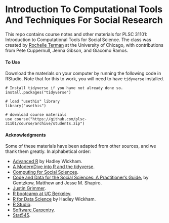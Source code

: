 # Introduction To Computational Tools And Techniques For Social Research

This repo contains course notes and other materials for PLSC 31101: Introduction to Computational Tools for Social Science. The class was created by [Rochelle Terman](http://rochelleterman.com/) at the University of Chicago, with contributions from Pete Cuppernull, Jenna Gibson, and Giacomo Ramos.

#### To Use

Download the materials on your computer by running the following code in RStudio. Note that for this to work, you will need to have `tidyverse` installed.

```{r eval = F}
# Install tidyverse if you have not already done so.
install.packages("tidyverse")

# load "usethis" library
library("usethis")

# download course materials
use_course("https://github.com/plsc-31101/course/archive/students.zip")
```

#### Acknowledgments 

Some of these materials have been adapted from other sources, and we thank them greatly. In alphabetical order:

* [Advanced R](https://adv-r.hadley.nz/) by Hadley Wickham.
* [A ModernDive into R and the tidyverse](https://moderndive.netlify.com/1-getting-started.html).
* [Computing for Social Sciences](https://cfss.uchicago.edu).
* [Code and Data for the Social Sciences: A Practitioner’s Guide.](https://web.stanford.edu/~gentzkow/research/CodeAndData.pdf) by Gentzkow, Matthew and Jesse M. Shapiro.
* [Justin Grimmer](https://www.justingrimmer.org/).
* [R bootcamp at UC Berkeley](https://github.com/berkeley-scf/r-bootcamp-fall-2019).
* [R for Data Science](https://r4ds.had.co.nz/) by Hadley Wickham.
* [R Studio](https://support.rstudio.com/hc/en-us/articles/200484448).
* [Software Carpentry](http://swcarpentry.github.io/r-novice-gapminder/).
* [Stat545](https://stat545.com/).